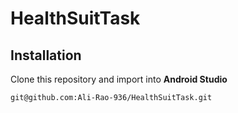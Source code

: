 # HealthSuitTask

## Installation
Clone this repository and import into **Android Studio**
```bash
git@github.com:Ali-Rao-936/HealthSuitTask.git
```
